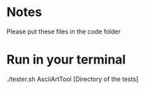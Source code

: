 # Notes
Please put these files in the code folder

# Run in your terminal
./tester.sh AsciiArtTool [Directory of the tests]
